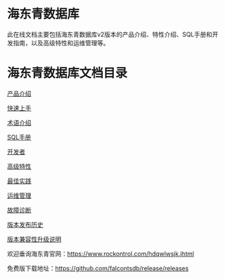 # 海东青数据库

此在线文档主要包括海东青数据库v2版本的产品介绍、特性介绍、SQL手册和开发指南，以及高级特性和运维管理等。

# 海东青数据库文档目录

[产品介绍](./product_presentation/product_presentation_overview.md) 

[快速上手](get_started.md) 

[术语介绍](term_introduction.md) 

[SQL手册](./sql_manual/sql_manual_overview.md) 

[开发者](./developer/developer_overview.md) 

[高级特性](./advanced_features/advanced_features_overview.md) 

[最佳实践](best_practice.md) 

[运维管理](./ops/ops_overview.md) 

[故障诊断](./fault_diagnosis/fault_diagnosis_overview.md) 

[版本发布历史](./release_history/release_history_overview.md) 

[版本兼容性升级说明](./version_compatibility.md) 



欢迎垂询海东青官网：https://www.rockontrol.com/hdqwlwsjk.jhtml

免费版下载地址：https://github.com/falcontsdb/release/releases

